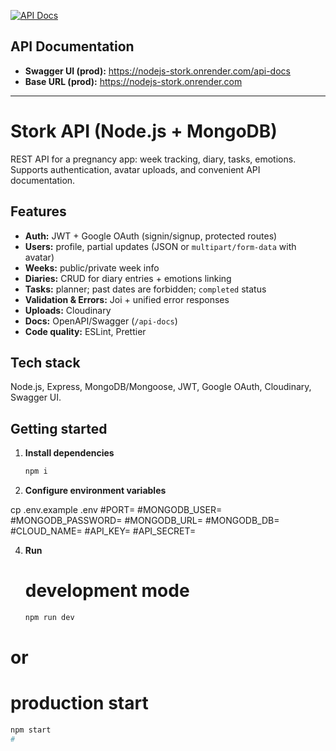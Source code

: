 [![API Docs](https://img.shields.io/badge/Swagger-UI-85EA2D)](https://nodejs-stork.onrender.com/api-docs)

## API Documentation
- **Swagger UI (prod):** https://nodejs-stork.onrender.com/api-docs  
- **Base URL (prod):** https://nodejs-stork.onrender.com

---

# Stork API (Node.js + MongoDB)

REST API for a pregnancy app: week tracking, diary, tasks, emotions. Supports authentication, avatar uploads, and convenient API documentation.

## Features
- **Auth:** JWT + Google OAuth (signin/signup, protected routes)
- **Users:** profile, partial updates (JSON or `multipart/form-data` with avatar)
- **Weeks:** public/private week info
- **Diaries:** CRUD for diary entries + emotions linking
- **Tasks:** planner; past dates are forbidden; `completed` status
- **Validation & Errors:** Joi + unified error responses
- **Uploads:** Cloudinary
- **Docs:** OpenAPI/Swagger (`/api-docs`)
- **Code quality:** ESLint, Prettier

## Tech stack
Node.js, Express, MongoDB/Mongoose, JWT, Google OAuth, Cloudinary, Swagger UI.

## Getting started

1. **Install dependencies**
   ```bash
   npm i

2. **Configure environment variables**
   
  cp .env.example .env
#PORT=
#MONGODB_USER=
#MONGODB_PASSWORD=
#MONGODB_URL=
#MONGODB_DB=
#CLOUD_NAME=
#API_KEY=
#API_SECRET=

4. **Run**
   # development mode
   ```bash
   npm run dev
# or
   # production start   
   ```bash
   npm start
#



